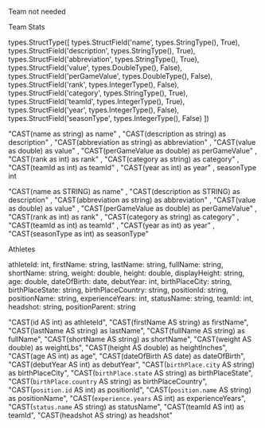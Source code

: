Team
not needed

Team Stats


types.StructType([
    types.StructField('name', types.StringType(), True), 
    types.StructField('description', types.StringType(), True), 
    types.StructField('abbreviation', types.StringType(), True), 
    types.StructField('value', types.DoubleType(), False), 
    types.StructField('perGameValue', types.DoubleType(), False), 
    types.StructField('rank', types.IntegerType(), False), 
    types.StructField('category', types.StringType(), True), 
    types.StructField('teamId', types.IntegerType(), True), 
    types.StructField('year', types.IntegerType(), False), 
    types.StructField('seasonType', types.IntegerType(), False)
    ])

"CAST(name as string) as name" ,
"CAST(description as string) as description" ,
"CAST(abbreviation as string) as abbreviation" ,
"CAST(value as double) as value" ,
"CAST(perGameValue as double) as perGameValue" ,
"CAST(rank as int) as rank" ,
"CAST(category as string) as category" ,
"CAST(teamId as int) as teamId" ,
"CAST(year as int) as year" ,
seasonType int

"CAST(name as STRING) as name" ,
"CAST(description as STRING) as description" ,
"CAST(abbreviation as string) as abbreviation" ,
"CAST(value as double) as value" ,
"CAST(perGameValue as double) as perGameValue" ,
"CAST(rank as int) as rank" ,
"CAST(category as string) as category" ,
"CAST(teamId as int) as teamId" ,
"CAST(year as int) as year" ,
"CAST(seasonType as int) as seasonType"

Athletes

athleteId: int,
firstName: string,
lastName: string,
fullName: string,
shortName: string,
weight: double,
height: double,
displayHeight: string,
age: double,
dateOfBirth: date,
debutYear: int,
birthPlaceCity: string,
birthPlaceState: string,
birthPlaceCountry: string,
positionId: string,
positionName: string,
experienceYears: int,
statusName: string, 
teamId: int, 
headshot: string,
positionParent: string

"CAST(id AS int) as athleteId",
"CAST(firstName AS string) as firstName",
"CAST(lastName AS string) as lastName",
"CAST(fullName AS string) as fullName",
"CAST(shortName AS string) as shortName",
"CAST(weight AS double) as weightLbs",
"CAST(height AS double) as heightInches",
"CAST(age AS int) as age",
"CAST(dateOfBirth AS date) as dateOfBirth",
"CAST(debutYear AS int) as debutYear",
"CAST(`birthPlace.city` AS string) as birthPlaceCity",
"CAST(`birthPlace.state` AS string) as birthPlaceState",
"CAST(`birthPlace.country` AS string) as birthPlaceCountry",
"CAST(`position.id` AS int) as positionId",
"CAST(`position.name` AS string) as positionName",
"CAST(`experience.years` AS int) as experienceYears",
"CAST(`status.name` AS string) as statusName",
"CAST(teamId AS int) as teamId",
"CAST(headshot AS string) as headshot"